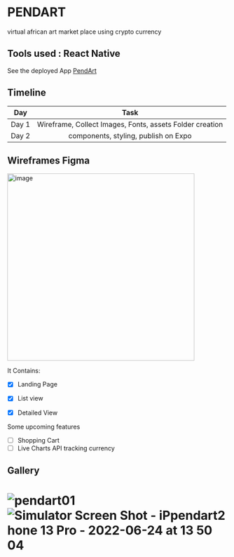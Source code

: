 # PENDART
virtual african art market place using crypto currency

## Tools used : React Native
See the deployed App [PendArt](https://dashnewsmads.herokuapp.com/) 

## Timeline

| Day	                  |                                 Task |
|:---------------------:|:------------------------------------:|
| Day 1 |	Wireframe, Collect Images, Fonts, assets Folder creation |
| Day 2 |	components, styling, publish on Expo |


## Wireframes Figma

<img width="427" alt="image" src="https://user-images.githubusercontent.com/66809588/174495630-981326cc-9362-403c-a50e-72985657b8c8.png">


It Contains:

- [x] Landing Page
- [x] List view
- [x] Detailed View 


Some upcoming features

- [ ] Shopping Cart
- [ ] Live Charts API tracking currency

## Gallery

![pendart01](https://user-images.githubusercontent.com/66809588/175615497-1ad877dc-be5d-4763-ad8c-394a2bd290f6.png)
![Simulator Screen Shot - iP![pendart2](https://user-images.githubusercontent.com/66809588/175615653-da8b8570-8138-45d8-ad9e-8954f5adff98.png)
hone 13 Pro - 2022-06-24 at 13 50 04](https://user-images.githubusercontent.com/66809588/175615501-40c3f3d7-838a-47d3-b17f-5fefc3200e60.png)
=







